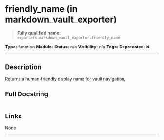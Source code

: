 # friendly_name (in markdown_vault_exporter)
> **Fully qualified name:** `exporters.markdown_vault_exporter.friendly_name`

**Type:** function
**Module:** 
**Status:** n/a
**Visibility:** n/a
**Tags:** 
**Deprecated:** ❌

---

## Description
Returns a human-friendly display name for vault navigation,

## Full Docstring
```

```

## Links
None

---
